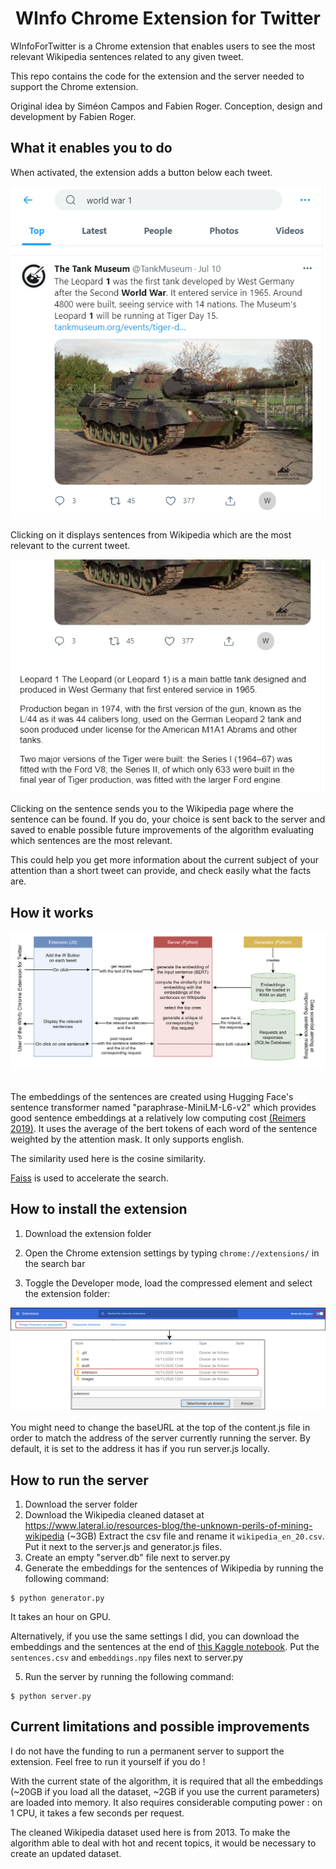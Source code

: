 <h1 align="center">WInfo Chrome Extension for Twitter</h1>
WInfoForTwitter is a Chrome extension that enables users to see the most relevant Wikipedia sentences related to any given tweet. 

This repo contains the code for the extension and the server needed to support the Chrome extension.

Original idea by Siméon Campos and Fabien Roger.
Conception, design and development by Fabien Roger.

## What it enables you to do

When activated, the extension adds a button below each tweet.

<div align="center">
  <img src="images/feed.png">
</div>

Clicking on it displays sentences from Wikipedia which are the most relevant to the current tweet. 

<div align="center">
  <img src="images/sentences.png">
</div>

Clicking on the sentence sends you to the Wikipedia page where the sentence can be found. If you do, your choice is sent back to the server and saved to enable possible future improvements of the algorithm evaluating which sentences are the most relevant.

This could help you get more information about the current subject of your attention than a short tweet can provide, and check easily what the facts are.

## How it works

<div align="center">
  <img src="images/schema.png">
</div>
<br>

The embeddings of the sentences are created using Hugging Face's sentence transformer named "paraphrase-MiniLM-L6-v2" which provides good sentence embeddings at a relatively low computing cost <a href="http://arxiv.org/abs/1908.10084">(Reimers 2019)</a>. It uses the average of the bert tokens of each word of the sentence weighted by the attention mask. It only supports english.

The similarity used here is the cosine similarity.

<a href="https://faiss.ai/">Faiss</a> is used to accelerate the search.

## How to install the extension

1. Download the extension folder

2. Open the Chrome extension settings by typing ```chrome://extensions/``` in the search bar

3. Toggle the Developer mode, load the compressed element and select the extension folder:

<div align="center">
  <img src="images/loadextension.png">
</div>
<br>
You might need to change the baseURL at the top of the content.js file in order to match the address of the server currently running the server. By default, it is set to the address it has if you run server.js locally.

## How to run the server

1. Download the server folder
2. Download the Wikipedia cleaned dataset at <a href="https://www.lateral.io/resources-blog/the-unknown-perils-of-mining-wikipedia">https://www.lateral.io/resources-blog/the-unknown-perils-of-mining-wikipedia</a> (~3GB) Extract the csv file and rename it ```wikipedia_en_20.csv```. Put it next to the server.js and generator.js files.
3. Create an empty "server.db" file next to server.py
4. Generate the embeddings for the sentences of Wikipedia by running the following command:
```
$ python generator.py
```
It takes an hour on GPU.

Alternatively, if you use the same settings I did, you can download the embeddings and the sentences at the end of <a href="https://www.kaggle.com/fabienroger/wikipedia-to-embeddings-2/output">this Kaggle notebook</a>. Put the ```sentences.csv``` and ```embeddings.npy``` files next to server.py

5. Run the server by running the following command:
```
$ python server.py
```

## Current limitations and possible improvements

I do not have the funding to run a permanent server to support the extension. Feel free to run it yourself if you do !

With the current state of the algorithm, it is required that all the embeddings (~20GB if you load all the dataset, ~2GB if you use the current parameters) are loaded into memory. It also requires considerable computing power : on 1 CPU, it takes a few seconds per request.

The cleaned Wikipedia dataset used here is from 2013. To make the algorithm able to deal with hot and recent topics, it would be necessary to create an updated dataset.